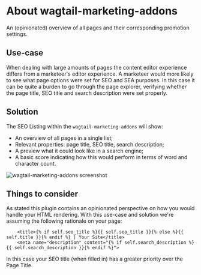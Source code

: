 # About wagtail-marketing-addons

An (opinionated) overview of all pages and their corresponding promotion settings.

## Use-case

When dealing with large amounts of pages the content editor experience differs from a marketeer's editor experience. A marketeer would more likely to see what page options were set for SEO and SEA purposes. In this case it can be quite a burden to go through the page explorer, verifying whether the page title, SEO title and search description were set properly.

## Solution

The SEO Listing within the `wagtail-marketing-addons` will show: 

* An overview of all pages in a single list;
* Relevant properties: page title, SEO title, search description;
* A preview what it could look like in a search engine;
* A basic score indicating how this would perform in terms of word and character count.

![wagtail-marketing-addons screenshot](https://raw.githubusercontent.com/LUKKIEN/wagtail-marketing-addons/master/.github/overview.jpg)

## Things to consider

As stated this plugin contains an opinionated perspective on how you would handle your HTML rendering.
With this use-case and solution we're assuming the following rationale on your page:

```
    <title>{% if self.seo_title %}{{ self.seo_title }}{% else %}{{ self.title }}{% endif %} | Your Site</title>
    <meta name="description" content="{% if self.search_description %}{{ self.search_description }}{% endif %}">
```

In this case your SEO title (when filled in) has a greater priority over the Page Title.
